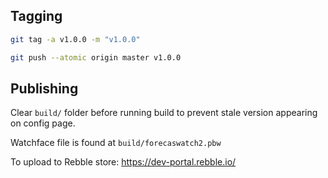 ## Tagging
```bash
git tag -a v1.0.0 -m "v1.0.0"
```

```bash
git push --atomic origin master v1.0.0
```

## Publishing

Clear `build/` folder before running build to prevent stale version appearing on config page.

Watchface file is found at `build/forecaswatch2.pbw`

To upload to Rebble store:
https://dev-portal.rebble.io/